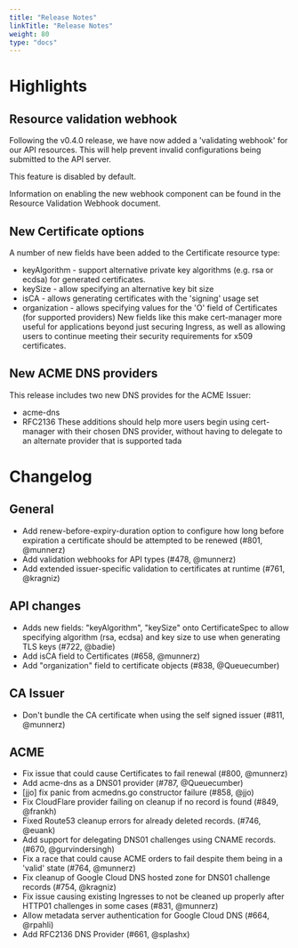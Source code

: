 ```yaml
---
title: "Release Notes"
linkTitle: "Release Notes"
weight: 80
type: "docs"
---
```


# Highlights
## Resource validation webhook
Following the v0.4.0 release, we have now added a 'validating webhook' for our API resources. This will help prevent invalid configurations being submitted to the API server.

This feature is disabled by default.

Information on enabling the new webhook component can be found in the Resource Validation Webhook document.

## New Certificate options
A number of new fields have been added to the Certificate resource type:

- keyAlgorithm - support alternative private key algorithms (e.g. rsa or ecdsa) for generated certificates.
- keySize - allow specifying an alternative key bit size
- isCA - allows generating certificates with the 'signing' usage set
- organization - allows specifying values for the 'O' field of Certificates (for supported providers)
New fields like this make cert-manager more useful for applications beyond just securing Ingress, as well as allowing users to continue meeting their security requirements for x509 certificates.

## New ACME DNS providers
This release includes two new DNS provides for the ACME Issuer:

- acme-dns
- RFC2136
These additions should help more users begin using cert-manager with their chosen DNS provider, without having to delegate to an alternate provider that is supported tada

# Changelog
## General
- Add renew-before-expiry-duration option to configure how long before expiration a certificate should be attempted to be renewed (#801, @munnerz)
- Add validation webhooks for API types (#478, @munnerz)
- Add extended issuer-specific validation to certificates at runtime (#761, @kragniz)
## API changes
- Adds new fields: "keyAlgorithm", "keySize" onto CertificateSpec to allow specifying algorithm (rsa, ecdsa) and key size to use when generating TLS keys (#722, @badie)
- Add isCA field to Certificates (#658, @munnerz)
- Add "organization" field to certificate objects (#838, @Queuecumber)
## CA Issuer
- Don't bundle the CA certificate when using the self signed issuer (#811, @munnerz)
## ACME
- Fix issue that could cause Certificates to fail renewal (#800, @munnerz)
- Add acme-dns as a DNS01 provider (#787, @Queuecumber)
- [jjo] fix panic from acmedns.go constructor failure (#858, @jjo)
- Fix CloudFlare provider failing on cleanup if no record is found (#849, @frankh)
- Fixed Route53 cleanup errors for already deleted records. (#746, @euank)
- Add support for delegating DNS01 challenges using CNAME records. (#670, @gurvindersingh)
- Fix a race that could cause ACME orders to fail despite them being in a 'valid' state (#764, @munnerz)
- Fix cleanup of Google Cloud DNS hosted zone for DNS01 challenge records (#754, @kragniz)
- Fix issue causing existing Ingresses to not be cleaned up properly after HTTP01 challenges in some cases (#831, @munnerz)
- Allow metadata server authentication for Google Cloud DNS (#664, @rpahli)
- Add RFC2136 DNS Provider (#661, @splashx)
